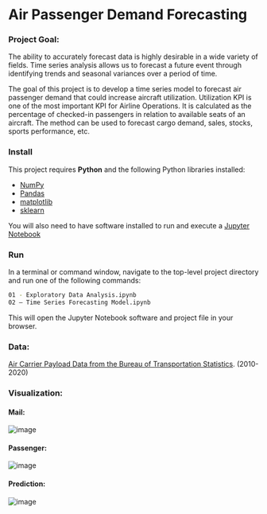 # Air Passenger Demand Forecasting

### Project Goal:

The ability to accurately forecast data is highly desirable in a wide variety of fields. Time series analysis allows us to forecast a future event through identifying trends and seasonal variances over a period of time. 

The goal of this project is to develop a time series model to forecast air passenger demand that could increase aircraft utilization. Utilization KPI is one of the most important KPI for Airline Operations. It is calculated as the percentage of checked-in passengers in relation to available seats of an aircraft. The method can be used to forecast cargo demand, sales, stocks, sports performance, etc. 

### Install

This project requires **Python** and the following Python libraries installed:

- [NumPy](http://www.numpy.org/)
- [Pandas](http://pandas.pydata.org/)
- [matplotlib](http://matplotlib.org/)
- [sklearn](https://scikit-learn.org)

You will also need to have software installed to run and execute a [Jupyter Notebook](http://ipython.org/notebook.html)


### Run

In a terminal or command window, navigate to the top-level project directory and run one of the following commands:


```bash
01 - Exploratory Data Analysis.ipynb	
02 – Time Series Forecasting Model.ipynb
```

This will open the Jupyter Notebook software and project file in your browser.

### Data:
 [Air Carrier Payload Data from the Bureau of Transportation Statistics](http://www.transtats.bts.gov/DL_SelectFields.asp?Table_ID=259&DB_Short_Name=Air%20Carriers). (2010-2020)

### Visualization:
#### Mail: 
![image](https://user-images.githubusercontent.com/44122973/81238750-b06de280-8fb7-11ea-850a-3121281a9498.png)

#### Passenger:
![image](https://user-images.githubusercontent.com/44122973/81238813-dd21fa00-8fb7-11ea-81a0-21120e5bbbcf.png)

#### Prediction:
![image](https://user-images.githubusercontent.com/44122973/81238880-080c4e00-8fb8-11ea-83c1-0689d2cea8ec.png)
